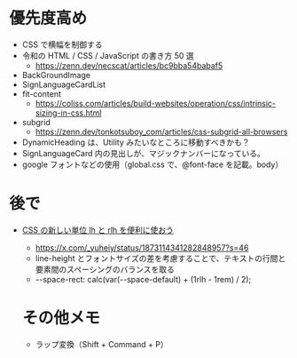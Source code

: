 # 優先度高め

- CSS で横幅を制御する
- 令和の HTML / CSS / JavaScript の書き方 50 選
  - https://zenn.dev/necscat/articles/bc9bba54babaf5
- BackGroundImage
- SignLanguageCardList
- fit-content
  - https://coliss.com/articles/build-websites/operation/css/intrinsic-sizing-in-css.html
- subgrid
  - https://zenn.dev/tonkotsuboy_com/articles/css-subgrid-all-browsers
- DynamicHeading は、Utility みたいなところに移動すべきかも？
- SignLanguageCard 内の見出しが、マジックナンバーになっている。
- google フォントなどの使用（global.css で、@font-face を記載。body）

# 後で

- [CSS の新しい単位 lh と rlh を便利に使おう](https://qiita.com/suzukima/items/86be0085cc4dc1540f77)

  - https://x.com/_yuheiy/status/1873114341282848957?s=46
  - line-height とフォントサイズの差を考慮することで、テキストの行間と要素間のスペーシングのバランスを取る
  - --space-rect: calc(var(--space-default) + (1rlh - 1rem) / 2);

  # その他メモ

  - ラップ変換（Shift + Command + P）
